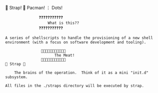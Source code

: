 🚀 Strap! 🎒 Pacman! ⋮ Dots!


                   ❓❓❓❓❓❓❓❓❓❓❓
                       What is this??
                   ❓❓❓❓❓❓❓❓❓❓❓

    A series of shellscripts to handle the provisioning of a new shell 
    environment (with a focus on software development and tooling).

                    🥩🥩🥩🥩🥩🥩🥩🥩🥩🥩🥩
                          The Meat!
                    🥩🥩🥩🥩🥩🥩🥩🥩🥩🥩🥩
    🔫 Strap 🔫

        The brains of the operation.  Think of it as a mini "init.d" subsystem.

    All files in the ./straps directory will be executed by strap.
